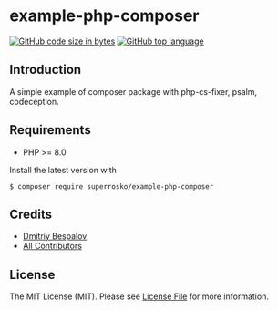 # example-php-composer

[![GitHub code size in bytes][ico-github-size]][link-github]
[![GitHub top language][ico-github-top-language]][link-github]

## Introduction

A simple example of composer package with php-cs-fixer, psalm, codeception.

## Requirements

- PHP >= 8.0

Install the latest version with

```console
$ composer require superrosko/example-php-composer
```

## Credits

- [Dmitriy Bespalov][link-author]
- [All Contributors][link-contributors]

## License

The MIT License (MIT). Please see [License File][link-license] for more information.

[link-author]: https://github.com/superrosko
[link-contributors]: https://github.com/superrosko/example-php-composer/contributors
[link-github]: https://github.com/superrosko/example-php-composer
[link-license]: LICENSE.md

[ico-github-size]: https://img.shields.io/github/languages/code-size/superrosko/example-php-composer.svg?style=flat
[ico-github-top-language]: https://img.shields.io/github/languages/top/superrosko/example-php-composer.svg?style=flat
